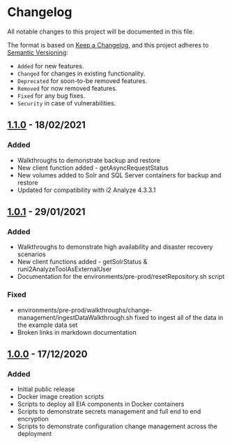 # Changelog

All notable changes to this project will be documented in this file.

The format is based on [Keep a Changelog], and this project adheres to
[Semantic Versioning]:

* `Added` for new features.
* `Changed` for changes in existing functionality.
* `Deprecated` for soon-to-be removed features.
* `Removed` for now removed features.
* `Fixed` for any bug fixes.
* `Security` in case of vulnerabilities.

## [1.1.0] - 18/02/2021

### Added

* Walkthroughs to demonstrate backup and restore
* New client function added - getAsyncRequestStatus
* New volumes added to Solr and SQL Server containers for backup and restore
* Updated for compatibility with i2 Analyze 4.3.3.1

[1.1.0]: https://github.com/IBM-i2/Analyze-Containers/tree/v1.1.0
## [1.0.1] - 29/01/2021

### Added

* Walkthroughs to demonstrate high availability and disaster recovery scenarios
* New client functions added - getSolrStatus & runi2AnalyzeToolAsExternalUser
* Documentation for the environments/pre-prod/resetRepository.sh script

### Fixed

* environments/pre-prod/walkthroughs/change-management/ingestDataWalkthrough.sh fixed to ingest all of the data in the example data set
* Broken links in markdown documentation

[1.0.1]: https://github.com/IBM-i2/Analyze-Containers/tree/v1.0.1

## [1.0.0] - 17/12/2020

### Added

* Initial public release
* Docker image creation scripts
* Scripts to deploy all EIA components in Docker containers
* Scripts to demonstrate secrets management and full end to end encryption
* Scripts to demonstrate configuration change management across the deployment

[1.0.0]: https://github.com/IBM-i2/Analyze-Containers/tree/v1.0.0

[Keep a Changelog]: https://keepachangelog.com/en/1.0.0/
[Semantic Versioning]: https://semver.org/spec/v2.0.0.html